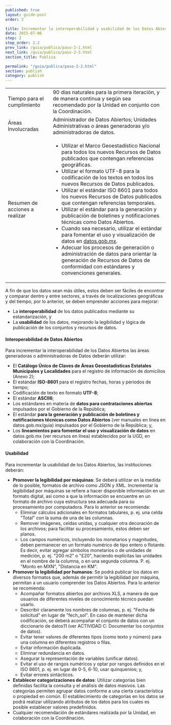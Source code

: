 ```yaml
---
published: true
layout: guide-post
order: 2

title: Incrementar la interoperabilidad y usabilidad de los Datos Abiertos
date: 2015-07-06
step: 2
step_order: 2.2
prev_link: /guia/publica/paso-2-1.html
next_link: /guia/publica/paso-2-3.html
section_title: Publica

permalink: "/guia/publica/paso-2-2.html"
section: publish
category: publish
---
```


<table>
  <tbody>
    <tr>
      <td>Tiempo para el cumplimiento</td>
      <td>90 días naturales para la primera iteración, y de manera continua y según sea recomendado por la Unidad en conjunto con la Coordinación.</td>
    </tr>
    <tr>
      <td>Áreas Involucradas</td>
      <td>Administrador de Datos Abiertos; Unidades Administrativas o áreas generadoras y/o administradoras de datos.</td>
    </tr>
    <tr>
      <td>Resumen de acciones a realizar</td>
      <td>
        <ul>
          <li>Utilizar el Marco Geoestadístico Nacional para todos los nuevos Recursos de Datos publicados que contengan referencias geográficas.</li>
          <li>Utilizar el formato UTF-8 para la codificación de los textos en todos los nuevos Recursos de Datos publicados.</li>
          <li>Utilizar el estándar ISO 8601 para todos los nuevos Recursos de Datos publicados que contengan referencias temporales.</li>
          <li>Utilizar el estándar para la generación y publicación de boletines y notificaciones técnicas como Datos Abiertos.</li>
          <li>Cuando sea necesario, utilizar el estándar para fomentar el uso y visualización de datos en <a href="http://datos.gob.mx" target="_blank">datos.gob.mx</a>.</li>
          <li>Adecuar los procesos de generación o administración de datos para orientar la generación de Recursos de Datos de conformidad con estándares y convenciones generales.</li>
        </ul>
      </td>
    </tr>
  </tbody>
</table>

A fin de que los datos sean más útiles, estos deben ser fáciles de encontrar y comparar dentro y entre sectores, a través de localizaciones geográficas y del tiempo, por lo anterior, se deben emprender acciones para mejorar:
- La **interoperabilidad** de los datos publicados mediante su estandarización, y 
- La **usabilidad** de los datos, mejorando la legibilidad y lógica de publicación de los conjuntos y recursos de datos.

#### Interoperabilidad de Datos Abiertos

Para incrementar la interoperabilidad de los Datos Abiertos las áreas generadoras o administradoras de Datos deberán utilizar:
- El **Catálogo Único de Claves de Áreas Geoestadísticas Estatales Municipales y Localidades** para el registro de información de domicilios (Anexo 2); 
- El estándar **ISO-8601** para el registro fechas, horas y periodos de tiempo;
- Codificación de texto en formato **UTF-8**;
- El estándar **ASCII6**;
- Los estándares en materia de **datos para contrataciones abiertas** impulsados por el Gobierno de la República;
- El estándar **para la generación y publicación de boletines y notificaciones técnicas como Datos Abiertos** (ver manuales en línea en datos.gob.mx/guia) impulsados por el Gobierno de la República; y,
- Los **lineamientos para fomentar el uso y visualización de datos** en datos.gob.mx (ver recursos en línea) establecidos por la UGD, en colaboración con la  Coordinación. 

#### Usabilidad

Para incrementar la usabilidad de los Datos Abiertos, las instituciones deberán: 
- **Promover la legibilidad por máquinas**: Se deberá utilizar en la medida de lo posible, formatos de archivo como JSON y XML. Incrementar la legibilidad por máquinas se refiere a hacer disponible información en un formato digital, así como a que la información se encuentre en un formato de archivo cuya estructura sea adecuada para su procesamiento por computadora. Para lo anterior se recomienda:
  * Eliminar cálculos adicionales en formatos tabulares, p. ej. una celda "Total" con la suma de una de las columnas.
  * Remover imágenes, celdas unidas, y cualquier otra decoración de los archivos; para facilitar su procesamiento, estos deben ser planos.
  * Los campos numéricos, incluyendo los monetarios y magnitudes, deben permanecer en un formato numérico de tipo entero o flotante. Es decir, evitar agregar símbolos monetarios o de unidades de medición, p. ej. "200 m2" o "£20", haciendo explícitas las unidades en el nombre de la columna, o en una segunda columna. P. ej. "Monto en MXN", "Distancia en KM".
- **Promover la legibilidad por humanos**: Se podrá publicar los datos en diversos formatos que, además de permitir la legibilidad por máquina, permitan a un usuario comprender los Datos Abiertos. Para lo anterior se recomienda: 
  * Acompañar formatos abiertos por archivos XLS, a manera de que usuarios de diferentes niveles de conocimiento técnico puedan usarlo.
  * Describir claramente los nombres de columnas, p. ej. "Fecha de solicitud" en lugar de "fech_sol". En caso de mantener dicha codificación, se deberá acompañar el conjunto de datos con un diccionario de datos11 (ver ACTIVIDAD C: Documentar los conjuntos de datos).
  * Evitar tener valores de diferentes tipos (como texto y número) para una columna en diferentes registros o filas.
  * Evitar información duplicada.
  * Eliminar redundancia en datos.
  * Asegurar la representación de variables (unificar datos).
  * Evitar el uso de rangos numéricos y optar por rangos definidos en el ISO 8601, p. ej. en lugar de 0-5, 6-10, usar quinquenios; y, 
  * Evitar errores sintácticos.
- **Establecer categorizaciones de datos**: Utilizar categorías bien definidas facilita la consulta y el análisis de datos masivos. Las categorías permiten agrupar datos conforme a una cierta característica o propiedad en común. El establecimiento de categorías en los datos se podrá realizar utilizando atributos de los datos para los cuales es posible establecer valores predefinidos.
- Cualquier recomendación de estándares realizada por la Unidad, en colaboración con la Coordinación.